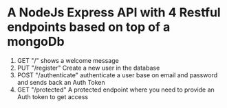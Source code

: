 # A NodeJs Express API with 4 Restful endpoints based on top of a mongoDb

1. GET "/" shows a welcome message
2. PUT "/register" Create a new user in the database
3. POST "/authenticate" authenticate a user base on email and password and sends back an Auth Token 
4. GET "/protected" A protected endpoint where you need to provide an Auth token to get access  